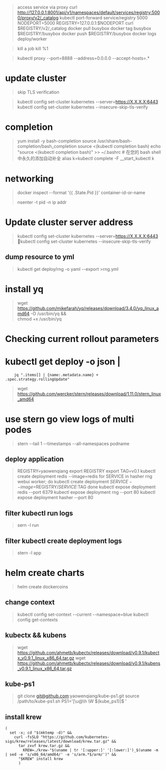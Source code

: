 >  access service via proxy
> curl http://127.0.0.1:8001/api/v1/namespaces/default/services/registry:5000/proxy/v2/_catalog
> kubectl port-forward service/registry 5000
> NODEPORT=5000
> REGISTRY=127.0.0.1:$NODEPORT
> curl $REGISTRY/v2/_catalog
> docker pull busybox
> docker tag busybox $REGISTRY/busybox
> docker push $REGISTRY/busybox
> docker logs deploy/worker

> kill a job
> kill %1 

> kubectl proxy --port=8888 --address=0.0.0.0 --accept-hosts=.*

# update cluster


> skip TLS verification

> kubectl config set-cluster kubernetes --server=https://X.X.X.X:6443
> kubectl config set-cluster kubernetes --insecure-skip-tls-verify

# completion 
>  yum install -y bash-completion
> source /usr/share/bash-completion/bash_completion
> source <(kubectl completion bash)
> echo "source <(kubectl completion bash)" >> ~/.bashrc # 在您的 bash shell 中永久的添加自动补全
> alias k=kubectl
> complete -F __start_kubectl k


# networking 

> docker inspect --format '{{ .State.Pid }}' container-id-or-name
> 
> nsenter -t pid -n ip addr

# Update cluster  server address 

> kubectl config set-cluster kubernetes --server=https://X.X.X.X:6443
> kubectl config set-cluster kubernetes --insecure-skip-tls-verify

## dump resource to yml

> kubectl get deploy/rng -o yaml --export >rng.yml

# install yq

> wget https://github.com/mikefarah/yq/releases/download/3.4.0/yq_linux_amd64 -O /usr/bin/yq &&\
    chmod +x /usr/bin/yq


# Checking current rollout parameters

# kubectl get deploy -o json |
        jq ".items[] | {name:.metadata.name} + .spec.strategy.rollingUpdate"

> wget https://github.com/wercker/stern/releases/download/1.11.0/stern_linux_amd64

# use stern go view  logs of multi podes

> stern --tail 1 --timestamps --all-namespaces podname



## deploy application

> REGISTRY=yaowenqiang
> export REGISTRY
> export TAG=v0.1
> kubectl create deployment redis --image=redis
> for SERVICE in hasher rng webui worker; do
> kubectl create deployment $SERVICE --image=$REGISTRY/$SERVICE:$TAG
done
> kubectl expose deployment redis --port 6379
> kubectl expose deployment rng --port 80
> kubectl expose deployment hasher --port 80


## filter kubectl run  logs
> sern -l run


## filter kubectl create deployment logs
> stern -l app 


# helm create charts

> helm create dockercoins


## change context

> kubectl config set-context --current --namespace=blue
> kubectl config get-contexts


## kubectx && kubens

> wget https://github.com/ahmetb/kubectx/releases/download/v0.9.1/kubectx_v0.9.1_linux_x86_64.tar.gz
> wget https://github.com/ahmetb/kubectx/releases/download/v0.9.1/kubens_v0.9.1_linux_x86_64.tar.gz


## kube-ps1

> git clone git@github.com:yaowenqiang/kube-ps1.git
> source /path/to/kube-ps1.sh
> PS1='[\u@\h \W $(kube_ps1)]\$ '


## install krew


```
(
  set -x; cd "$(mktemp -d)" &&
    curl -fsSLO "https://github.com/kubernetes-sigs/krew/releases/latest/download/krew.tar.gz" &&
      tar zxvf krew.tar.gz &&
        KREW=./krew-"$(uname | tr '[:upper:]' '[:lower:]')_$(uname -m | sed -e 's/x86_64/amd64/' -e 's/arm.*$/arm/')" &&
	  "$KREW" install krew
	  )

```



